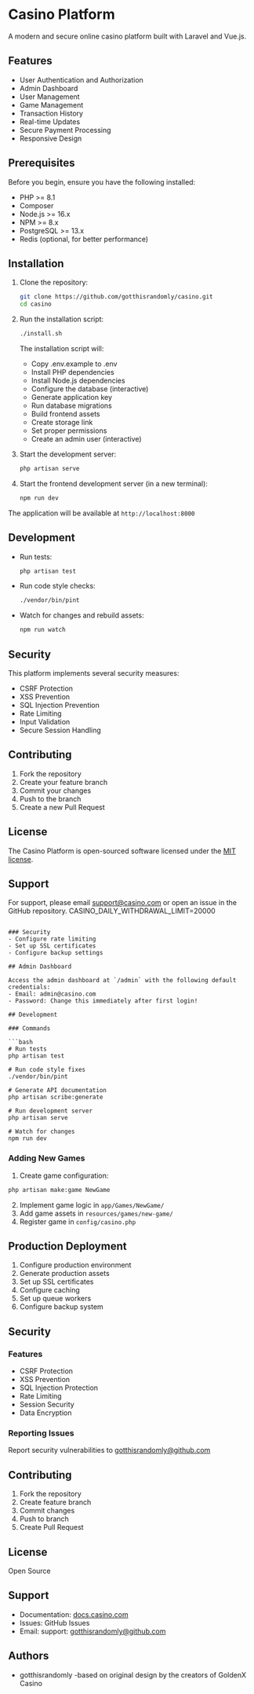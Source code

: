 # Casino Platform

A modern and secure online casino platform built with Laravel and Vue.js.

## Features

- User Authentication and Authorization
- Admin Dashboard
- User Management
- Game Management
- Transaction History
- Real-time Updates
- Secure Payment Processing
- Responsive Design

## Prerequisites

Before you begin, ensure you have the following installed:
- PHP >= 8.1
- Composer
- Node.js >= 16.x
- NPM >= 8.x
- PostgreSQL >= 13.x
- Redis (optional, for better performance)

## Installation

1. Clone the repository:
   ```bash
   git clone https://github.com/gotthisrandomly/casino.git
   cd casino
   ```

2. Run the installation script:
   ```bash
   ./install.sh
   ```

   The installation script will:
   - Copy .env.example to .env
   - Install PHP dependencies
   - Install Node.js dependencies
   - Configure the database (interactive)
   - Generate application key
   - Run database migrations
   - Build frontend assets
   - Create storage link
   - Set proper permissions
   - Create an admin user (interactive)

3. Start the development server:
   ```bash
   php artisan serve
   ```

4. Start the frontend development server (in a new terminal):
   ```bash
   npm run dev
   ```

The application will be available at `http://localhost:8000`

## Development

- Run tests:
  ```bash
  php artisan test
  ```

- Run code style checks:
  ```bash
  ./vendor/bin/pint
  ```

- Watch for changes and rebuild assets:
  ```bash
  npm run watch
  ```

## Security

This platform implements several security measures:
- CSRF Protection
- XSS Prevention
- SQL Injection Prevention
- Rate Limiting
- Input Validation
- Secure Session Handling

## Contributing

1. Fork the repository
2. Create your feature branch
3. Commit your changes
4. Push to the branch
5. Create a new Pull Request

## License

The Casino Platform is open-sourced software licensed under the [MIT license](https://opensource.org/licenses/MIT).

## Support

For support, please email support@casino.com or open an issue in the GitHub repository.
CASINO_DAILY_WITHDRAWAL_LIMIT=20000
```

### Security
- Configure rate limiting
- Set up SSL certificates
- Configure backup settings

## Admin Dashboard

Access the admin dashboard at `/admin` with the following default credentials:
- Email: admin@casino.com
- Password: Change this immediately after first login!

## Development

### Commands

```bash
# Run tests
php artisan test

# Run code style fixes
./vendor/bin/pint

# Generate API documentation
php artisan scribe:generate

# Run development server
php artisan serve

# Watch for changes
npm run dev
```

### Adding New Games

1. Create game configuration:
```bash
php artisan make:game NewGame
```

2. Implement game logic in `app/Games/NewGame/`
3. Add game assets in `resources/games/new-game/`
4. Register game in `config/casino.php`

## Production Deployment

1. Configure production environment
2. Generate production assets
3. Set up SSL certificates
4. Configure caching
5. Set up queue workers
6. Configure backup system

## Security

### Features

- CSRF Protection
- XSS Prevention
- SQL Injection Protection
- Rate Limiting
- Session Security
- Data Encryption

### Reporting Issues

Report security vulnerabilities to gotthisrandomly@github.com

## Contributing

1. Fork the repository
2. Create feature branch
3. Commit changes
4. Push to branch
5. Create Pull Request

## License

Open Source

## Support

- Documentation: [docs.casino.com](https://github.com/gotthisrandomly/casino/README.md)
- Issues: GitHub Issues
- Email: support: gotthisrandomly@github.com

## Authors
- gotthisrandomly
-based on original design by the creators of GoldenX Casino
